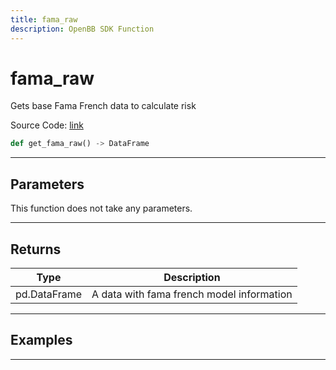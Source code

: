 ```yaml
---
title: fama_raw
description: OpenBB SDK Function
---
```


# fama_raw

Gets base Fama French data to calculate risk

Source Code: [link](https://github.com/OpenBB-finance/OpenBBTerminal/tree/main/openbb_terminal/stocks/quantitative_analysis/factors_model.py#L20)

```python
def get_fama_raw() -> DataFrame
```
---

## Parameters

This function does not take any parameters.

---

## Returns

| Type | Description |
| ---- | ----------- |
| pd.DataFrame | A data with fama french model information |

---

## Examples

---

